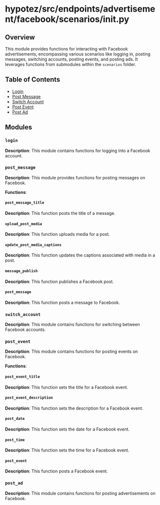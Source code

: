 # hypotez/src/endpoints/advertisement/facebook/scenarios/__init__.py

## Overview

This module provides functions for interacting with Facebook advertisements, encompassing various scenarios like logging in, posting messages, switching accounts, posting events, and posting ads.  It leverages functions from submodules within the `scenarios` folder.

## Table of Contents

* [Login](#login)
* [Post Message](#post-message)
* [Switch Account](#switch-account)
* [Post Event](#post-event)
* [Post Ad](#post-ad)


## Modules

### `login`

**Description**: This module contains functions for logging into a Facebook account.


### `post_message`

**Description**: This module provides functions for posting messages on Facebook.

**Functions**:

#### `post_message_title`

**Description**: This function posts the title of a message.


#### `upload_post_media`

**Description**: This function uploads media for a post.


#### `update_post_media_captions`

**Description**: This function updates the captions associated with media in a post.


#### `message_publish`

**Description**: This function publishes a Facebook post.


#### `post_message`

**Description**: This function posts a message to Facebook.


### `switch_account`

**Description**: This module contains functions for switching between Facebook accounts.


### `post_event`

**Description**: This module contains functions for posting events on Facebook.

**Functions**:

#### `post_event_title`

**Description**: This function sets the title for a Facebook event.


#### `post_event_description`

**Description**: This function sets the description for a Facebook event.


#### `post_date`

**Description**: This function sets the date for a Facebook event.


#### `post_time`

**Description**: This function sets the time for a Facebook event.


#### `post_event`

**Description**: This function posts a Facebook event.


### `post_ad`

**Description**: This module contains functions for posting advertisements on Facebook.